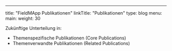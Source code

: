 ---
title: "FieldMApp Publikationen"
linkTitle: "Publikationen"
type: blog
menu:
  main:
    weight: 30
    


Zukünftige Unterteilung in:
- Themenspezifische Publikationen (Core Publications)
- Themenverwandte Publikationen (Related Publications)
